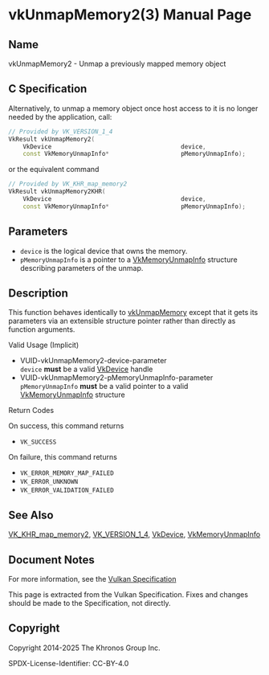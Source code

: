 # vkUnmapMemory2(3) Manual Page

## Name

vkUnmapMemory2 - Unmap a previously mapped memory object



## [](#_c_specification)C Specification

Alternatively, to unmap a memory object once host access to it is no longer needed by the application, call:

```c++
// Provided by VK_VERSION_1_4
VkResult vkUnmapMemory2(
    VkDevice                                    device,
    const VkMemoryUnmapInfo*                    pMemoryUnmapInfo);
```

or the equivalent command

```c++
// Provided by VK_KHR_map_memory2
VkResult vkUnmapMemory2KHR(
    VkDevice                                    device,
    const VkMemoryUnmapInfo*                    pMemoryUnmapInfo);
```

## [](#_parameters)Parameters

- `device` is the logical device that owns the memory.
- `pMemoryUnmapInfo` is a pointer to a [VkMemoryUnmapInfo](https://registry.khronos.org/vulkan/specs/latest/man/html/VkMemoryUnmapInfo.html) structure describing parameters of the unmap.

## [](#_description)Description

This function behaves identically to [vkUnmapMemory](https://registry.khronos.org/vulkan/specs/latest/man/html/vkUnmapMemory.html) except that it gets its parameters via an extensible structure pointer rather than directly as function arguments.

Valid Usage (Implicit)

- [](#VUID-vkUnmapMemory2-device-parameter)VUID-vkUnmapMemory2-device-parameter  
  `device` **must** be a valid [VkDevice](https://registry.khronos.org/vulkan/specs/latest/man/html/VkDevice.html) handle
- [](#VUID-vkUnmapMemory2-pMemoryUnmapInfo-parameter)VUID-vkUnmapMemory2-pMemoryUnmapInfo-parameter  
  `pMemoryUnmapInfo` **must** be a valid pointer to a valid [VkMemoryUnmapInfo](https://registry.khronos.org/vulkan/specs/latest/man/html/VkMemoryUnmapInfo.html) structure

Return Codes

On success, this command returns

- `VK_SUCCESS`

On failure, this command returns

- `VK_ERROR_MEMORY_MAP_FAILED`
- `VK_ERROR_UNKNOWN`
- `VK_ERROR_VALIDATION_FAILED`

## [](#_see_also)See Also

[VK\_KHR\_map\_memory2](https://registry.khronos.org/vulkan/specs/latest/man/html/VK_KHR_map_memory2.html), [VK\_VERSION\_1\_4](https://registry.khronos.org/vulkan/specs/latest/man/html/VK_VERSION_1_4.html), [VkDevice](https://registry.khronos.org/vulkan/specs/latest/man/html/VkDevice.html), [VkMemoryUnmapInfo](https://registry.khronos.org/vulkan/specs/latest/man/html/VkMemoryUnmapInfo.html)

## [](#_document_notes)Document Notes

For more information, see the [Vulkan Specification](https://registry.khronos.org/vulkan/specs/latest/html/vkspec.html#vkUnmapMemory2)

This page is extracted from the Vulkan Specification. Fixes and changes should be made to the Specification, not directly.

## [](#_copyright)Copyright

Copyright 2014-2025 The Khronos Group Inc.

SPDX-License-Identifier: CC-BY-4.0
